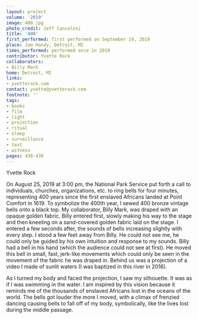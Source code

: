 ```yaml
---
layout: project
volume: '2019'
image: 400.jpg
photo_credit: Jeff Cancelosi
title: '400'
first_performed: first performed on September 19, 2019
place: Jam Handy, Detroit, MI
times_performed: performed once in 2019
contributor: Yvette Rock
collaborators:
- Billy Mark
home: Detroit, MI
links:
- yvetterock.com
contact: yvette@yvetterock.com
footnote: ''
tags:
- books
- film
- light
- projection
- ritual
- sleep
- surveillance
- text
- witness
pages: 438-439
---
```



Yvette Rock

On August 25, 2019 at 3:00 pm, the National Park Service put forth a call to individuals, churches, organizations, etc. to ring bells for four minutes, representing 400 years since the first enslaved Africans landed at Point Comfort in 1619. To symbolize the 400th year, I sewed 400 bronze vintage bells onto a black top. My collaborator, Billy Mark, was draped with an opaque golden fabric. Billy entered first, slowly making his way to the stage and then kneeling on a sand-covered golden fabric laid on the stage. I entered a few seconds after, the sounds of bells increasing slightly with every step. I stood a few feet away from Billy. He could not see me, he could only be guided by his own intuition and response to my sounds. Billy had a bell in his hand (which the audience could not see at first). He moved this bell in small, fast, jerk-like movements which could only be seen in the movement of the fabric he was draped in. Behind us was a projection of a video I made of sunlit waters (I was baptized in this river in 2016).

As I turned my body and faced the projection, I saw my silhouette. It was as if I was swimming in the water. I am inspired by this vision because it reminds me of the thousands of enslaved Africans lost in the oceans of the world. The bells got louder the more I moved, with a climax of frenzied dancing causing bells to fall off of my body, symbolically, like the lives lost during the middle passage.

